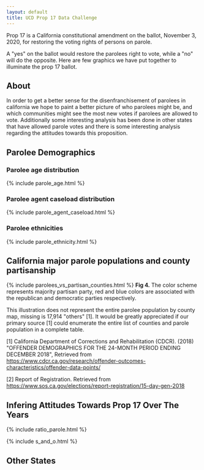 ```yaml
---
layout: default
title: UCD Prop 17 Data Challenge
---
```


Prop 17 is a California constitutional amendment on the ballot, November 3, 2020, for restoring the voting rights of persons on parole. 

A "yes" on the ballot would restore the parolees right to vote, while a "no" will do the opposite. Here are few graphics we have put together to illuminate the prop 17 ballot.

## About
In order to get a better sense for the disenfranchisement of parolees in california we hope to paint a better picture of who parolees might be, and which communities might see the most new votes if parolees are allowed to vote. Additionally some interesting analysis has been done in other states that have allowed parole votes and there is some interesting analysis regarding the attitudes towards this proposition. 

## Parolee Demographics

### Parolee age distribution
{% include parole_age.html %}

### Parolee agent caseload distribution
{% include parole_agent_caseload.html %}

### Parolee ethnicities
{% include parole_ethnicity.html %}

## California major parole populations and county partisanship
{% include parolees_vs_partisan_counties.html %}
**Fig 4.** The color scheme represents majority partisan party, red and blue colors are associated with the republican and democratic parties respectively.

This illustration does not represent the entire parolee population by county map, missing is 17,914 "others" [1]. It would be greatly appreciated if our primary source [1] could enumerate the entire list of counties and parole population in a complete table.

[1] California Department of Corrections and Rehabilitation (CDCR). (2018) "OFFENDER DEMOGRAPHICS FOR THE 24-MONTH PERIOD ENDING DECEMBER 2018", Retrieved from <https://www.cdcr.ca.gov/research/offender-outcomes-characteristics/offender-data-points/>

[2] Report of Registration. Retrieved from <https://www.sos.ca.gov/elections/report-registration/15-day-gen-2018>

## Infering Attitudes Towards Prop 17 Over The Years
{% include ratio_parole.html %}

{% include s_and_o.html %}

## Other States 

